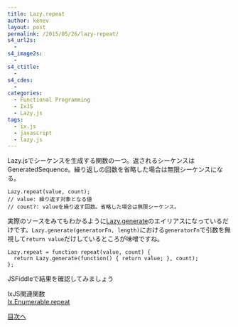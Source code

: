 ```yaml
---
title: Lazy.repeat
author: kenev
layout: post
permalink: /2015/05/26/lazy-repeat/
s4_url2s:
  - 
s4_image2s:
  - 
s4_ctitle:
  - 
s4_cdes:
  - 
categories:
  - Functional Programming
  - IxJS
  - Lazy.js
tags:
  - ix.js
  - javascript
  - lazy.js
---
```

Lazy.jsでシーケンスを生成する関数の一つ。返されるシーケンスはGeneratedSequence。繰り返しの回数を省略した場合は無限シーケンスになる。

<pre><code class="js">Lazy.repeat(value, count);
// value: 繰り返す対象となる値
// count?: valueを繰り返す回数。省略した場合は無限シーケンス。
</code></pre>

実際のソースをみてもわかるように[Lazy.generate][1]のエイリアスになっているだけです。`Lazy.generate(generatorFn, length)`における`generatorFn`で引数を無視して`return value`だけしているところが味噌ですね。

<pre><code class="js">Lazy.repeat = function repeat(value, count) {
  return Lazy.generate(function() { return value; }, count);
};
</code></pre>

JSFiddleで結果を確認してみましょう  


IxJS関連関数  
[Ix.Enumerable.repeat][2]

[目次へ][3]

 [1]: http://kenev.net/2015/05/20/lazy-generate/
 [2]: http://kenev.net/2015/05/26/ix-enumerable-repeat/
 [3]: http://kenev.net/2015/05/20/lazy-js-%e5%ae%9f%e8%b7%b5%e3%80%80%e7%9b%ae%e6%ac%a1/